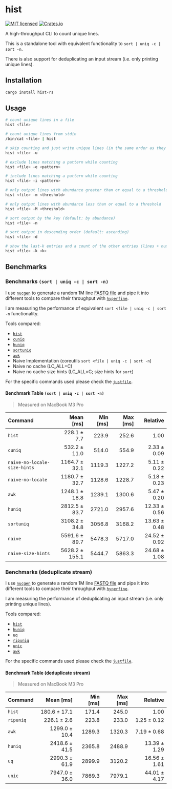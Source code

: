 # hist

[![MIT licensed](https://img.shields.io/badge/license-MIT-blue.svg)](./LICENSE.md)
[![Crates.io](https://img.shields.io/crates/d/hist-rs?color=orange&label=crates.io)](https://crates.io/crates/hist-rs)

A high-throughput CLI to count unique lines.

This is a standalone tool with equivalent functionality to `sort | uniq -c | sort -n`.

There is also support for deduplicating an input stream (i.e. only printing unique lines).

## Installation

```bash
cargo install hist-rs
```

## Usage

```bash
# count unique lines in a file
hist <file>

# count unique lines from stdin
/bin/cat <file> | hist

# skip counting and just write unique lines (in the same order as they appear)
hist <file> -u

# exclude lines matching a pattern while counting
hist <file> -e <pattern>

# include lines matching a pattern while counting
hist <file> -i <pattern>

# only output lines with abundance greater than or equal to a threshold
hist <file> -m <threshold>

# only output lines with abundance less than or equal to a threshold
hist <file> -M <threshold>

# sort output by the key (default: by abundance)
hist <file> -n

# sort output in descending order (default: ascending)
hist <file> -d

# show the last-k entries and a count of the other entries (lines + number of elements)
hist <file> -k <k>
```

## Benchmarks

### Benchmarks `(sort | uniq -c | sort -n)`

I use [`nucgen`](https://crates.io/crates/nucgen) to generate a random 1M line [FASTQ file](https://en.wikipedia.org/wiki/FASTQ_format) and pipe it into different tools to compare their throughput with [`hyperfine`](https://lib.rs/crates/hyperfine).

I am measuring the performance of equivalent `sort <file | uniq -c | sort -n` functionality.

Tools compared:
- [`hist`](https://lib.rs/crates/hist-rs)
- [`cuniq`](https://lib.rs/crates/cuniq)
- [`huniq`](https://lib.rs/crates/huniq)
- [`sortuniq`](https://lib.rs/crates/sortuniq)
- [`awk`](https://www.gnu.org/software/gawk/manual/gawk.html)
- Naive Implementation (coreutils `sort <file | uniq -c | sort -n`)
- Naive no cache (LC_ALL=C)
- Naive no cache size hints (LC_ALL=C; size hints for `sort`)

For the specific commands used please check the [`justfile`](./justfile).

#### Benchmark Table `(sort | uniq -c | sort -n)`

> Measured on MacBook M3 Pro

| Command | Mean [ms] | Min [ms] | Max [ms] | Relative |
|:---|---:|---:|---:|---:|
| `hist` | 228.1 ± 7.7 | 223.9 | 252.6 | 1.00 |
| `cuniq` | 532.2 ± 11.0 | 514.0 | 554.9 | 2.33 ± 0.09 |
| `naive-no-locale-size-hints` | 1164.7 ± 32.1 | 1119.3 | 1227.2 | 5.11 ± 0.22 |
| `naive-no-locale` | 1180.7 ± 32.7 | 1128.6 | 1228.7 | 5.18 ± 0.23 |
| `awk` | 1248.1 ± 18.8 | 1239.1 | 1300.6 | 5.47 ± 0.20 |
| `huniq` | 2812.5 ± 83.7 | 2721.0 | 2957.6 | 12.33 ± 0.56 |
| `sortuniq` | 3108.2 ± 34.8 | 3056.8 | 3168.2 | 13.63 ± 0.48 |
| `naive` | 5591.6 ± 89.7 | 5478.3 | 5717.0 | 24.52 ± 0.92 |
| `naive-size-hints` | 5628.2 ± 155.1 | 5444.7 | 5863.3 | 24.68 ± 1.08 |

### Benchmarks (deduplicate stream)

I use [`nucgen`](https://crates.io/crates/nucgen) to generate a random 1M line [FASTQ file](https://en.wikipedia.org/wiki/FASTQ_format) and pipe it into different tools to compare their throughput with [`hyperfine`](https://lib.rs/crates/hyperfine).

I am measuring the performance of deduplicating an input stream (i.e. only printing unique lines).

Tools compared:
- [`hist`](https://lib.rs/crates/hist-rs)
- [`huniq`](https://lib.rs/crates/huniq)
- [`uq`](https://lib.rs/crates/uq)
- [`ripuniq`](https://lib.rs/crates/ripuniq)
- [`unic`](https://github.com/donatj/unic)
- [`awk`](https://www.gnu.org/software/gawk/manual/gawk.html)

For the specific commands used please check the [`justfile`](./justfile).

#### Benchmark Table (deduplicate stream)

> Measured on MacBook M3 Pro

| Command | Mean [ms] | Min [ms] | Max [ms] | Relative |
|:---|---:|---:|---:|---:|
| `hist` | 180.6 ± 17.1 | 171.4 | 245.0 | 1.00 |
| `ripuniq` | 226.1 ± 2.6 | 223.8 | 233.0 | 1.25 ± 0.12 |
| `awk` | 1299.0 ± 10.4 | 1289.3 | 1320.3 | 7.19 ± 0.68 |
| `huniq` | 2418.6 ± 41.5 | 2365.8 | 2488.9 | 13.39 ± 1.29 |
| `uq` | 2990.3 ± 61.9 | 2899.9 | 3120.2 | 16.56 ± 1.61 |
| `unic` | 7947.0 ± 36.0 | 7869.3 | 7979.1 | 44.01 ± 4.17 |
